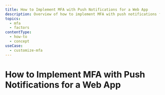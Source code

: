 ```yaml
---
title: How to Implement MFA with Push Notifications for a Web App
description: Overview of how to implement MFA with push notifications for a web app
topics:
  - mfa
  - factors
contentType:
  - how-to
  - concept
useCase:
  - customize-mfa
---
```


# How to Implement MFA with Push Notifications for a Web App

